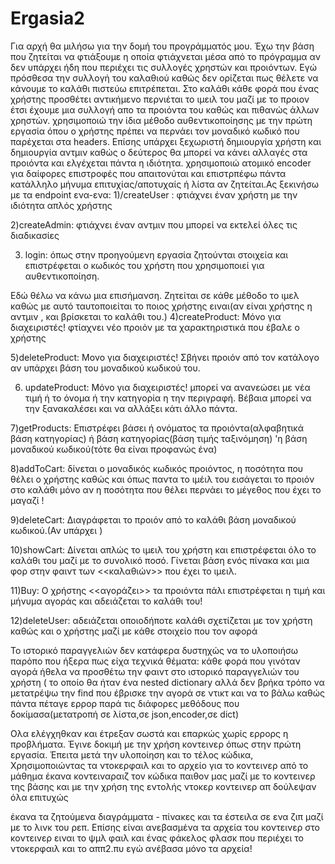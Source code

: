 # Ergasia2
Για αρχή θα μιλήσω για την δομή του προγράμματός μου. Έχω την βάση που ζητείται να φτιάξουμε η οποία φτιάχνεται μέσα από το πρόγραμμα αν δεν υπάρχει ήδη που περιέχει τις συλλογές χρηστών και προιόντων. Εγώ πρόσθεσα την συλλογή του καλαθιού καθώς δεν ορίζεται πως θέλετε να κάνουμε το καλάθι πιστεύω επιτρέπεται. Στο καλάθι κάθε φορά που ένας χρήστης προσθέτει αντικήμενο περνιέται το ιμειλ του μαζί με το προιον έτσι έχουμε μια συλλογή απο τα προιόντα του καθώς και πιθανώς άλλων χρηστών. χρησιμοποιώ την ίδια μέθοδο αυθεντικοποίησης με την πρώτη εργασία όπου ο χρήστης πρέπει να περνάει τον μοναδικό κωδικό που παρέχεται στα headers. Επίσης υπάρχει ξεχωριστή δημιουργία χρήστη και δημιουργία αντμιν καθώς ο δεύτερος θα μπορεί να κάνει αλλαγές στα προιόντα και ελγέχεται πάντα η ιδιότητα. χρησιμοποιώ ατομικό encoder για δαίφορες  επιστροφές που απαιτονύται και επιστρπέφω πάντα κατάλληλο μήνυμα επιτυχίας/αποτυχαίς ή λίστα αν ζητείται.Ας ξεκινήσω με τα endpoint ενα-ενα:
1)/createUser : φτιάχνει έναν χρήστη με την ιδιότητα απλός χρήστης 

2)createAdmin: φτιάχνει έναν αντμιν που μπορεί να εκτελεί όλες τις διαδικασίες 

3) login: όπως στην προηγούμενη εργασία ζητούνται στοιχεία και επιστρέφεται ο κωδικός του χρήστη που χρησιμοποιεί για αυθεντικοποίηση.

Εδώ θέλω να κάνω μια επισήμανση. Ζητείται σε κάθε μέθοδο το ιμελ καθώς με αυτό ταυτοποιείται το ποιος χρήστης ειναι(αν είναι χρήστης η αντμιν , και βρίσκεται το καλάθι του.) 
4)createProduct: Μόνο για διαχειριστές!  φτίαχνει νέο προιόν με τα χαρακτηριστικά που έβαλε ο χρήστης

5)deleteProduct: Μονο για διαχειριστές! Σβήνει προιόν από τον κατάλογο αν υπάρχει βάση του μοναδικού κωδικού του.

6) updateProduct: Μόνο για διαχειριστές! μπορεί να ανανεώσει με νέα τιμή ή το όνομα ή την κατηγορία η την περιγραφή. Βέβαια μπορεί να την ξανακαλέσει και να αλλάξει κάτι άλλο πάντα.

7)getProducts: Επιστρέφει βάσει ή ονόματος τα προιόντα(αλφαβητικά βάση κατηγορίας) ή βάση κατηγορίας(βάση τιμής ταξινόμηση) 'η βάση μοναδικού κωδικού(τότε θα είναι προφανώς ένα)

8)addToCart: δίνεται ο μοναδικός κωδικός προιόντος, η ποσότητα που θέλει ο χρήστης καθώς και όπως παντα το ιμέιλ του εισάγεται το προιόν στο καλάθι μόνο αν η ποσότητα που θέλει περνάει το μέγεθος που έχει το μαγαζί !

9)deleteCart: Διαγράφεται το προιόν από το καλάθι βάση μοναδικού κωδικού.(Αν υπάρχει ) 

10)showCart: Δίνεται απλώς το ιμειλ του χρήστη και επιστρέφεται όλο το καλάθι του μαζί με το συνολικό ποσό. Γίνεται βάση ενός πίνακα και μια φορ στην φαιντ των <<καλαθιών>> που έχει το ιμειλ. 

11)Buy: Ο χρήστης <<αγοράζει>> τα προιόντα πάλι επιστρέφεται η τιμή και μήνυμα αγοράς και αδειάζεται το καλάθι του!

12)deleteUser: αδειάζεται οποιοδήποτε καλάθι σχετίζεται με τον χρήστη καθώς και ο χρήστης μαζί με κάθε στοιχείο που τον αφορά

Το ιστορικό παραγγελιών δεν κατάφερα δυστηχώς να το υλοποιήσω παρόπο που ήξερα πως είχα τεχνικά θέματα: κάθε φορά που γινόταν αγορά ήθελα να προσθέτω την φαιντ στο ιστορικό παραγγελιών του χρήστη ( το οποίο θα ήταν ένα nested dictionary αλλά δεν βρήκα τρόπο να μετατρέψω την find που έβρισκε την αγορά σε ντικτ και να το βάλω καθώς πάντα πέταγε ερρορ παρά τις διάφορες μεθόδους που δοκίμασα(μετατροπή σε λίστα,σε json,encoder,σε dict) 

Ολα ελέγχηθκαν και έτρεξαν σωστά και επαρκώς χωρίς ερρορς η προβλήματα. Έγινε δοκιμή με την χρήση κοντεινερ όπως στην πρώτη εργασία. Έπειτα μετά την υλοποίηση και το τέλος κώδικα, Χρησιμοποιώντας τα ντοκερφαιλ και το αρχείο για το κοντεινερ από το μάθημα έκανα κοντειναραιζ τον κώδικα παιθον μας μαζί με το κοντεινερ της βάσης και με την χρήση της εντολής ντοκερ κοντεινερ απ δούλεψαν όλα επιτυχώς

έκανα τα ζητούμενα διαγράμματα - πίνακες και τα έστειλα σε ενα ζιπ μαζί με το λινκ του ρεπ. Επίσης είναι ανεβασμένα τα αρχεία του κοντεινερ  στο κοντεινερ ειναι το ψμλ φαιλ και ένας φάκελος φλασκ που περιέχει το ντοκερφαιλ και το αππ2.πυ εγώ ανέβασα μόνο τα αρχεία!
